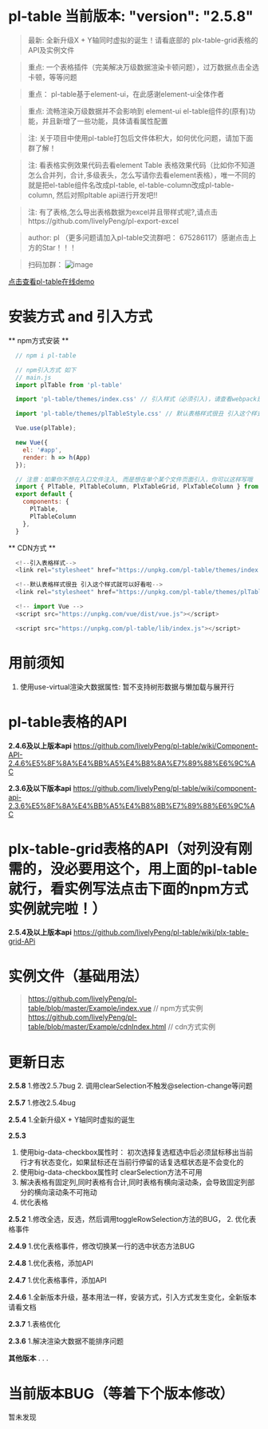 # pl-table  当前版本: "version": "2.5.8"
> 最新: 全新升级X + Y轴同时虚拟的诞生！请看底部的 plx-table-grid表格的API及实例文件

> 重点: 一个表格插件（完美解决万级数据渲染卡顿问题），过万数据点击全选卡顿，等等问题

> 重点： pl-table基于element-ui，在此感谢element-ui全体作者

> 重点:  流畅渲染万级数据并不会影响到 element-ui el-table组件的(原有)功能，并且新增了一些功能，具体请看属性配置

> 注:  关于项目中使用pl-table打包后文件体积大，如何优化问题，请加下面群了解！

> 注: 看表格实例效果代码去看element Table 表格效果代码（比如你不知道怎么合并列，合计,多级表头，怎么写请你去看element表格），唯一不同的就是把el-table组件名改成pl-table, el-table-column改成pl-table-column, 然后对照pltable api进行开发吧!!

> 注: 有了表格,怎么导出表格数据为excel并且带样式呢?,请点击https://github.com/livelyPeng/pl-export-excel

> author: pl （更多问题请加入pl-table交流群吧： 675286117）感谢点击上方的Star！！！

> 扫码加群： ![image](https://livelypeng.github.io/pl-table/assets/plTableCode.png)

[点击查看pl-table在线demo](https://livelypeng.github.io/pl-table/pl-dist/index.html)

# 安装方式 and 引入方式
  ** npm方式安装 **
``` javascript
  // npm i pl-table

  // npm引入方式 如下
  // main.js
  import plTable from 'pl-table'

  import 'pl-table/themes/index.css' // 引入样式（必须引入)，请查看webpack是否配置了url-loader对woff，ttf文件的引用,不配置会报错哦

  import 'pl-table/themes/plTableStyle.css' // 默认表格样式很丑 引入这个样式就可以好看啦（如果你不喜欢这个样式，就不要引入，不引入就跟ele表格样式一样）

  Vue.use(plTable);

  new Vue({
    el: '#app',
    render: h => h(App)
  });

  // 注意：如果你不想在入口文件注入, 而是想在单个某个文件页面引入，你可以这样写哦
  import { PlTable, PlTableColumn, PlxTableGrid, PlxTableColumn } from 'pl-table';
  export default {
    components: {
      PlTable,
      PlTableColumn
    },
  }
```

  ** CDN方式 **
``` javascript
  <!--引入表格样式-->
  <link rel="stylesheet" href="https://unpkg.com/pl-table/themes/index.css">

  <!--默认表格样式很丑 引入这个样式就可以好看啦-->
  <link rel="stylesheet" href="https://unpkg.com/pl-table/themes/plTableStyle.css">

  <!-- import Vue -->
  <script src="https://unpkg.com/vue/dist/vue.js"></script>

  <script src="https://unpkg.com/pl-table/lib/index.js"></script>
```


# 用前须知
   1. 使用use-virtual渲染大数据属性: 暂不支持树形数据与懒加载与展开行

# pl-table表格的API
 **2.4.6及以上版本api**
  https://github.com/livelyPeng/pl-table/wiki/Component-API-2.4.6%E5%8F%8A%E4%BB%A5%E4%B8%8A%E7%89%88%E6%9C%AC

 **2.3.6及以下版本api**
  https://github.com/livelyPeng/pl-table/wiki/component-api-2.3.6%E5%8F%8A%E4%BB%A5%E4%B8%8B%E7%89%88%E6%9C%AC

# plx-table-grid表格的API（对列没有刚需的，没必要用这个，用上面的pl-table就行，看实例写法点击下面的npm方式实例就完啦！）
 **2.5.4及以上版本api**
 https://github.com/livelyPeng/pl-table/wiki/plx-table-grid-APi

# 实例文件（基础用法）
>  https://github.com/livelyPeng/pl-table/blob/master/Example/index.vue // npm方式实例
>  https://github.com/livelyPeng/pl-table/blob/master/Example/cdnIndex.html  // cdn方式实例


# 更新日志
**2.5.8**
1.修改2.5.7bug
2. 调用clearSelection不触发@selection-change等问题

**2.5.7**
1.修改2.5.4bug

**2.5.4**
1.全新升级X + Y轴同时虚拟的诞生

**2.5.3**
1. 使用big-data-checkbox属性时： 初次选择复选框选中后必须鼠标移出当前行才有状态变化，如果鼠标还在当前行停留的话复选框状态是不会变化的
2. 使用big-data-checkbox属性时  clearSelection方法不可用
3. 解决表格有固定列,同时表格有合计,同时表格有横向滚动条，会导致固定列部分的横向滚动条不可拖动
4. 优化表格

**2.5.2**
1.修改全选，反选，然后调用toggleRowSelection方法的BUG，
2. 优化表格事件

**2.4.9**
1.优化表格事件，修改切换某一行的选中状态方法BUG

**2.4.8**
1.优化表格，添加API

**2.4.7**
 1.优化表格事件，添加API

 **2.4.6**
 1.全新版本升级，基本用法一样，安装方式，引入方式发生变化，全新版本请看文档

 **2.3.7**
 1.表格优化

 **2.3.6**
 1.解决渲染大数据不能排序问题

 **其他版本**
 .
 .
 .

# 当前版本BUG（等着下个版本修改）
 暂未发现
